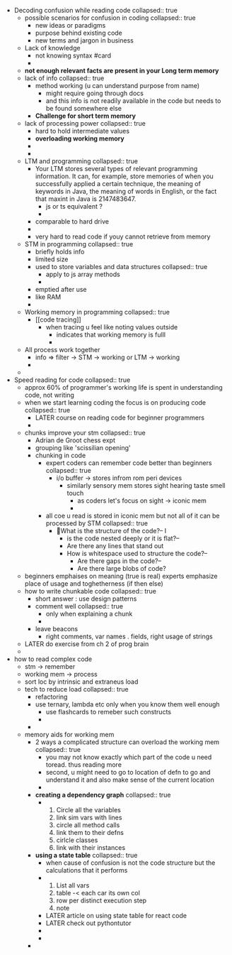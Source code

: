 - Decoding confusion while reading code
  collapsed:: true
	- possible scenarios for confusion in  coding
	  collapsed:: true
		- new ideas or paradigms
		- purpose behind existing code
		- new terms and jargon in business
	- Lack of knowledge
		- not knowing syntax #card
		-
	- **not enough relevant facts are present in your Long term memory**
	- lack of info
	  collapsed:: true
		- method working (u can understand purpose from name)
			- might require going through docs
			- and this info is not readily available in the code but needs to be found somewhere else
		- **Challenge for short term memory**
	- lack of processing power
	  collapsed:: true
		- hard to hold intermediate values
		- **overloading working memory**
		-
		-
	- LTM and programming
	  collapsed:: true
		- Your  LTM  stores  several  types  of  relevant  programming  information.  It  can,  for example,  store  memories  of  when  you  successfully  applied  a  certain  technique,  the meaning of keywords in Java, the meaning of words in English, or the fact that maxint in Java is 2147483647.
			- js or ts equivalent ?
			-
		- comparable to hard drive
		-
		- very hard to read code if youy cannot retrieve from memory
	- STM in programming
	  collapsed:: true
		- briefly holds info
		- limited size
		- used to store variables and data structures
		  collapsed:: true
			- apply to js array methods
			-
		- emptied after use
		- like RAM
		-
	- Working memory in programming
	  collapsed:: true
		- [[code tracing]]
			- when tracing u feel like noting values outside
				- indicates that working memory is fulll
				-
	- All process work together
		- info => filter -> STM -> working or LTM -> working
		-
	-
- Speed reading for code
  collapsed:: true
	- approx 60% of programmer's working life is spent in understanding code, not writing
	- when we start learning coding the focus is on producing code
	  collapsed:: true
		- LATER  course on reading code for beginner programmers
		-
	- chunks improve your  stm
	  collapsed:: true
		- Adrian de Groot chess expt
		- grouping like 'scissilian opening'
		- chunking in code
			- expert coders can remember code better than beginners
			  collapsed:: true
				- i/o buffer -> stores infrom rom peri devices
					- similarly sensory mem stores sight hearing taste smell touch
						- as coders let's focus on sight -> iconic mem
						-
			- all coe u read is stored in iconic mem but not all of it can be processed by STM
			  collapsed:: true
				- What is the structure of the code?–   I
					- is the code nested deeply or it is flat?–
					- Are there any lines that stand out
					- How is whitespace used to structure the code?–
						- Are there gaps in the code?–
						- Are there large blobs of code?
	- beginners emphaises on meaning (true is real) experts emphasize place of usage and toghetherness (if then else)
	- how to write chunkable code
	  collapsed:: true
		- short answer : use design patterns
		- comment well
		  collapsed:: true
			- only when explaining a chunk
			-
		- leave beacons
			- right comments, var names . fields, right usage of strings
	- LATER do exercise from ch 2 of prog brain
	-
- how to read complex code
	- stm -> remember
	- working mem -> process
	- sort loc by intrinsic and extraneus load
	- tech to reduce load
	  collapsed:: true
		- refactoring
		- use ternary, lambda etc only when you know them well enough
			- use flashcards to remeber such constructs
			-
		-
	- memory aids for working mem
		- 2 ways a complicated structure can overload the working mem
		  collapsed:: true
			- you may not know exactly which part of the code u need toread. thus reading more
			- second, u might need to go to location of defn to go and understand it and also make sense of the current location
			-
		- **creating a dependency graph**
		  collapsed:: true
			- 1. Circle all the variables
			  2. link sim vars with lines
			  3. circle all method calls
			  4. link them to their defns
			  5. cirlcle classes 
			  6. link with their instances
		- **using a state table**
		  collapsed:: true
			- when cause of confusion is not the code structure but the calculations that it performs
			- 1. List all vars
			  2. table -< each car its own col
			  3. row per distinct execution step
			  4.  note
			- LATER  article on using state table for react code
			- LATER check out pythontutor
			-
			-
		-